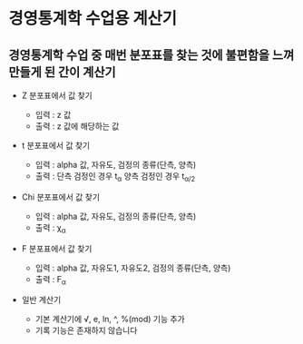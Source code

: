 # 경영통계학 수업용 계산기
## 경영통계학 수업 중 매번 분포표를 찾는 것에 불편함을 느껴 만들게 된 간이 계산기
- Z 분포표에서 값 찾기
  - 입력 : z 값
  - 출력 : z 값에 해당하는 값
    
- t 분포표에서 값 찾기
  - 입력 : alpha 값, 자유도, 검정의 종류(단측, 양측)
  - 출력 : 단측 검정인 경우 t<sub>α</sub> 양측 검정인 경우 t<sub>α/2</sub>

- Chi 분포표에서 값 찾기
  - 입력 : alpha 값, 자유도, 검정의 종류(단측, 양측)
  - 출력 : χ<sub>α</sub>

- F 분포표에서 값 찾기
  - 입력 : alpha 값, 자유도1, 자유도2, 검정의 종류(단측, 양측)
  - 출력 : F<sub>α</sub>

- 일반 계산기
  - 기본 계산기에 √, e, ln, ^, %(mod) 기능 추가
  - 기록 기능은 존재하지 않습니다